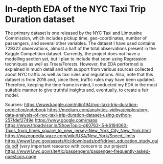 # In-depth EDA of the NYC Taxi Trip Duration dataset
The primary dataset is one released by the NYC Taxi and Limousine Commission, which includes pickup time, geo-coordinates, number of passengers, and several other variables. The dataset I have used contains 729322 observations, almost a half of the total observations present in the Kaggle Competition dataset. 
Currently, the project does not have a modelling section yet, but I plan to include that soon using Regression techniques as well as Trees/Forests. However, the EDA performed is explained in much detail and with support from various sources collected about NYC traffic as well as taxi rules and regulations.
Also, note that this dataset is from 2016 and, since then, traffic rules may have been updated. Therefore, keeping the time frame in mind, I conducted my EDA in the most suitable manner to give truthful insights and, eventually, to create a fair model.

Sources:
https://www.kaggle.com/nitin194/nyc-taxi-trip-duration-prediction/notebook
https://medium.com/analytics-vidhya/exploratory-data-analysis-of-nyc-taxi-trip-duration-dataset-using-python-257fdef2749e
https://www.google.com/maps
https://www.tripadvisor.in/ShowTopic-g60763-i5-k6194060-Taxis_from_times_square_to_new_jersey-New_York_City_New_York.html
https://wazeopedia.waze.com/wiki/USA/New_York/Speed_limits
https://www1.nyc.gov/assets/tlc/downloads/pdf/driver_education_study_guide.pdf (very important resource with concern to our project)
https://www1.nyc.gov/site/tlc/passengers/passenger-frequently-asked-questions.page
